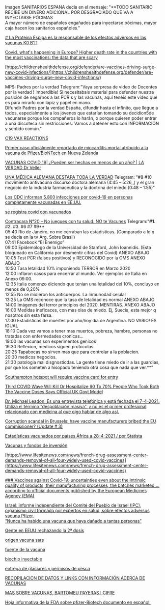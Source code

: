 Imagen SANITARIOS ESPANA decia en el mensaje: 
"**TODO SANITARIO RECIBE UN DINERO ADICIONAL POR DESGRACIADO QUE VA A INYECTARSE PÓCIMAS  
  A mayor número de españoles engañados para inyectarse pócimas, mayor caja hacen los sanitarios españoles."
  
  [# La Proteina Espiga es la responsable de los efectos adversos en las vacunas K0 B1T](https://cienciaysaludnatural.com/la-proteina-espiga-es-la-responsable-de-los-efectos-adversos-en-las-vacunas-k0-b1t/)
  
  [ Covid, what's happening in Europe? Higher death rate in the countries with the most vaccinations: the data that are scary](https://www.meteoweb.eu/2021/08/covid-europa-mortalita-piu-alta-nei-paesi-con-piu-vaccinati/1714105/?amp=1&__twitter_impression=true)
  
  [https://childrenshealthdefense.org/defender/are-vaccines-driving-surge-new-covid-infections/](https://childrenshealthdefense.org/defender/are-vaccines-driving-surge-new-covid-infections/)

MP$: Padres por la verdad
Telegram:"Vaya sorpresa de video de Docentes por la verdad !
Imperdible!  Si necesitabais material para defender nuestra posición de negarnos a las PCR's y las vacunas, aquí tenéis este vídeo que es para mirarlo con lápiz y papel en mano.  
Difundir Padres por la verdad España, difundir hasta el infinito, que llegue a todos, especialmente a los jóvenes que estarían tomando su decidion5de vacunarse porque los compañeros lo harán, o porque quieren poder entrar a una discoteca sin restricciones.  Vamos a detener esto con INFORMACIÓN y sentido común."

[C19 VAX REACTIONS](https://www.c19vaxreactions.com/)

[Primer caso oficialmente reportado de miocarditis mortal atribuido a la vacuna de Pfizer/BioNTech en Nueva Zelanda](https://trikooba.com/primer-caso-oficialmente-reportado-de-miocarditis-mortal-atribuido-a-la-vacuna-de-pfizer-biontech-en-nueva-zelanda/)




[ VACUNAS COVID 19| ¿Pueden ser hechas en menos de un año? | LA VERDAD Dr Veller](https://www.youtube.com/watch?v=mGFMU8pqhD0&ab_channel=Dr.Veller)

[UNA MÉDICA ALEMANA DESTAPA TODA LA VERDAD](https://www.youtube.com/watch?v=ypxcRKDJ6Jk&ab_channel=LaVerdadnoshar%C3%A1libres)
Telegram: "#8 #10 movimiento antivacuna discurso doctora alemana (4:45 – 5:26,,) y el gran negocio de la industria farmacéutica y la doctrina del miedo (0:48 – 1:55)"

[ Los CDC informan 5.800 infecciones por covid-19 en personas completamente vacunadas en EE.UU.](https://cnnespanol.cnn.com/2021/04/15/cdc-infecciones-covid-completamente-vacunados-trax/)

[se registra covid con vacunados](https://www.20minutos.es/noticia/4570625/0/por-que-registrando-brotes-covid-entre-vacunados-segunda-dosis/)

[Contracara N°20 – No juegues con tu salud, NO te Vacunes](https://canaltlv1.com/contracara-n19-no-juegues-con-tu-salud-no-te-vacunes)
Telegram:"**#1**. #2. #3. #6 #7 #9**  
05:40 Rio de Janeiro, no me cerraban las estadisticas. (Comparado a lo q se decia en la tv Arg. Sobre Brasil)  
07:41 Facebook “El Enemigo”  
09:00 Epidemologo de la Universidad de Stanford, John Ioannidis. (Esta bloqueado en California por desmentir cifras del Covid) ANEXO ABAJO  
10:05 Test PCR (falsos positivos) y RECONOCIDO por la OMS ANEXO ABAJO  
10:50 Tasa letalidad 10% imponiendo TERROR en Marzo 2020  
12:00 inflaron casos para encerrar al mundo. Ver ejemplos de Italia en Anexo 09:00.  
12:35 Italia comenzo diciendo que tenian una letalidad del 10%, concluyo en menos de 0,20%  
12:55 No se midieron los anticuerpos. La Inmunodad celular  
13:25 La OMS reconoce que la tasa de letalidad es normal ANEXO ABAJO  
14:00 Imágenes del terror principios del 2020. MENTIRAS. ANEXO ABAJO  
16:00 Medidas ineficaces, con mas olas de miedo. Ej, Suecia, esta mejor q nosotros sin esta farsa.  
17:00 Estadisticas de muertes por año/hoy dia de Argentina. NO VARIO! ES IGUAL  
18:10 Cada vez vamos a tener mas muertos, pobreza, hambre, personas no tratadas con enfermedades cronicas…  
19:00 las vacunas son experimentos genicos  
19:30 Reflexion, medicos siguen protocolos.  
20:25 Tapabocas no sirven mas que para controlar a la poblacion.  
20:30 medicos negocios.  
21:30 patologia mal disgnosticdas. La gente tiene miedo de ir a las guardias, por que los someten a hisopado teniendo otra cosa que nada que ver.**"

[ Southampton hotspot will require vaccine card for entry](https://pagesix.com/2021/04/26/buddha-lounge-in-southampton-to-require-vaccine-card-for-entry/?utm_source=NYPMetroTwitter&utm_medium=SocialFlow&utm_campaign=SocialFlow)

[ Third COVID Wave Will Kill Or Hospitalize 60 To 70% People Who Took Both The Vaccine Doses Says Official UK Govt Model](https://greatgameindia.com/third-wave-two-vaccines-deaths/)

[Dr. Michael Leadon. Es una entrevista telefónica y está fechada el 7-4-2021. Utiliza el término “despoblación masiva”, y no es el primer profesional relacionado con medicina al que oigo hablar de algo así.](https://qstw6ei6t44lq2elgdb2zfztku-ac5fdsxevxq4s5y-www-lifesitenews-com.translate.goog/news/exclusive-former-pfizer-vp-your-government-is-lying-to-you-in-a-way-that-could-lead-to-your-death)

[Corruption scandal in Brussels: have vaccine manufacturers bribed the EU commissioner? (Update # 3)](https://unser-mitteleuropa.com/korruptionsskandal-in-bruessel-haben-impfstoffhersteller-die-eu-kommissarin-bestochen/)

[Estadísticas vacunados por países África a 28-4-2021 / por Statista  ](https://www.statista.com/statistics/1221298/covid-19-vaccination-rate-in-african-countries/)

[Vacunas y fondos de inversión](https://www.dsalud.com/reportaje/dos-fondos-de-inversion-controlan-la-fabricacion-e-informacion-sobre-las-vacunas-para-la-covid-19/) 
  
[https://www.lifesitenews.com/news/french-drug-assessment-center-demands-removal-of-all-four-widely-used-covid-vaccines](https://www.lifesitenews.com/news/french-drug-assessment-center-demands-removal-of-all-four-widely-used-covid-vaccines)

[### Vaccines against Covid-19: uncertainties even about the intrinsic quality of products, their manufacturing processes, the batches marketed ... according to official documents published by the European Medicines Agency (EMA)](https://ctiapchcholet.blogspot.com/2021/04/inedit-exclusif-vaccins-contre-la-covid.html)
  
[Israel: informe independiente del Comité del Pueblo de Israel (IPC), organismo civil formado por expertos en salud, sobre efectos adversos vacuna Pfizer.  
“Nunca ha habido una vacuna que haya dañado a tantas personas”  ](https://gilad.online/writings/2021/4/21/the-israeli-people-committees-april-report-on-the-lethal-impact-of-vaccinations)
 
[Gente en EEUU rechazando la 2ª dosis](https://www.nytimes.com/2021/04/25/business/covid-vaccines-second-doses.html)

[origen vacuna sars](https://telegra.ph/INVESTIGACI%C3%93N-ORIGEN-EVOLUCI%C3%93N-INSERCIONES-GEN%C3%89TICAS-Y-VACUNAS-SOBRE-EL-SARS-nCOV2-Parte-1-04-16)

[fuente de la vacuna](https://telegra.ph/Ingenier%C3%ADa-inversa-del-c%C3%B3digo-fuente-de-la-vacuna-BioNTech--Pfizer-SARS-CoV-2-03-29)

[biochip inyectable](https://telegra.ph/Biochip-inyectable-para-detecci%C3%B3n-de-SARS-CoV-2-cerca-de-la-aprobaci%C3%B3n-de-la-FDA-12-30)

[entrega de glaciares y permisos de pesca](https://telegra.ph/Pfizer-reclam%C3%B3-la-entrega-de-glaciares-y-permisos-de-pesca-a-cambio-de-la-vacuna-Las-dem%C3%A1s-corporaciones-farmac%C3%A9uticas-qu%C3%A9-pidie-01-01)

[RECOPILACION DE DATOS Y LINKS CON INFORMACIÓN ACERCA DE VACUNAS](https://telegra.ph/8-VACUNAS-05-05)

[MAS SOBRE VACUNAS, BARTOMEU PAYERAS I CIFRE  ](https://superocho.org/watch/lMXvuWYDLtRGPqy?lang=spanish)

[Hoja informativa de la FDA sobre pfizer-Biotech documento en español: ](https://superocho.org/watch/XRkL15eAuGvzu7F)
[]()
[]()
[]()
[]()
[]()
[]()
[]()